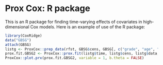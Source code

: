 # Prox Cox: R package

This is an R package for finding time-varying effects of covariates in high-dimensional Cox models.
Here is an example of use of the R package:

```R
library(CoxRidge)
data("GBSG")
attach(GBSG)
listg <- ProxCox::prep_data(rfst, GBSG$cens, GBSG[, c("grade", "age", "prm", "posnodal", "tumsize")], num_knots = 6, center = TRUE)
prox.fit.GBSG2 <- ProxCox::prox.fit(listg$time, listg$cens, listg$data, names = colnames(listg$data), listg$Fts, listg$knots, lambda1 = 3, lambda2 = 5, ttime = 1, iter.max = 1000, delta = 0.05, acceleration = FALSE, verbal = TRUE)
ProxCox::plot.prx(prox.fit.GBSG2, variable = 1, b.theta = FALSE)
```
